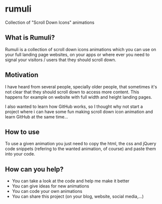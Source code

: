 # rumuli
Collection of "Scroll Down Icons" animations

## What is Rumuli?
Rumuli is a collection of scroll down icons animations which you can use on your full landing page websites, on your apps or where ever you need to signal your visitors / users that they should scroll down.

## Motivation
I have heard from several people, specially older people, that sometimes it's not clear that they should scroll down to access more content. This happens for example on website with full width and height landing pages.

I also wanted to learn how GitHub works, so I thought why not start a project where i can have some fun making scroll down icon animation and learn GitHub at the same time...

## How to use
To use a given animation you just need to copy the html, the css and jQuery code snippets (refering to the wanted animation, of course) and paste them into your code.

## How can you help?
- You can take a look at the code and help me make it better
- You can give ideas for new animations
- You can code your own animations
- You can share this project (on your blog, website, social media,...) 

